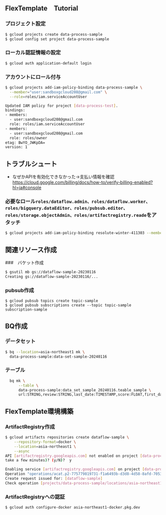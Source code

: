 ## FlexTemplate　Tutorial

### プロジェクト設定
```bash
$ gcloud projects create data-process-sample
$ gcloud config set project data-process-sample
```

### ローカル認証情報の設定
```bash
$ gcloud auth application-default login
```
### アカウントにロール付与
```bash
$ gcloud projects add-iam-policy-binding data-process-sample \
  --member="user:sandboxgcloud208@gmail.com" \
  --role=roles/iam.serviceAccountUser

Updated IAM policy for project [data-process-test].
bindings:
- members:
  - user:sandboxgcloud208@gmail.com
  role: roles/iam.serviceAccountUser
- members:
  - user:sandboxgcloud208@gmail.com
  role: roles/owner
etag: BwYO_JWKpDA=
version: 1
```

## トラブルシュート
- なぜかAPIを有効化できなかった→支払い情報を確認　https://cloud.google.com/billing/docs/how-to/verify-billing-enabled?hl=ja#console

### 必要なロール`roles/dataflow.admin、roles/dataflow.worker、roles/bigquery.dataEditor、roles/pubsub.editor、roles/storage.objectAdmin、roles/artifactregistry.reade`をアタッチ
```bash
$ gcloud projects add-iam-policy-binding resolute-winter-411303 --member="serviceAccount:775779819731-compute@developer.gserviceaccount.com" --role={ロール名}
```
## 関連リソース作成
###　バケット作成
```bash
$ gsutil mb gs://dataflow-sample-20230116
Creating gs://dataflow-sample-20230116/...
```
### pubsub作成
```
$ gcloud pubsub topics create topic-sample
$ gcloud pubsub subscriptions create --topic topic-sample subscription-sample
```
## BQ作成
### データセット
```bash
$ bq --location=asia-northeast1 mk \
  data-process-sample:data-set-sample-20240116
```
### テーブル
```bash
  bq mk \
      --table \
      data-process-sample:data_set_sample_20240116.teable_sample \
      url:STRING,review:STRING,last_date:TIMESTAMP,score:FLOAT,first_date:TIMESTAMP,num_reviews:INTEGER
```

## FlexTemplate環境構築
### ArtifactRegistry作成
```bash
$ gcloud artifacts repositories create dataflow-sample \
    --repository-format=docker \
    --location=asia-northeast1 \
    --async
API [artifactregistry.googleapis.com] not enabled on project [data-process-sample]. Would you like to enable and retry (this will
take a few minutes)? (y/N)?  y

Enabling service [artifactregistry.googleapis.com] on project [data-process-sample]...
Operation "operations/acat.p2-775779819731-f1a6493b-d3d8-4d58-8afd-7053ea1b2225" finished successfully.
Create request issued for: [dataflow-sample]
Check operation [projects/data-process-sample/locations/asia-northeast1/operations/e5d53fac-5be6-49cd-a914-986d0ca1c080] for status.
```
### ArtifactRegistryへの認証
```bash
$ gcloud auth configure-docker asia-northeast1-docker.pkg.dev
```


